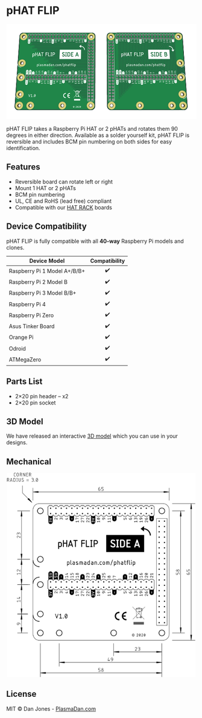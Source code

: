 # pHAT FLIP

<p align="center">
    <img alt="pHAT FLIP" src="/img/phat-flip.gif" width="600">
</p>

pHAT FLIP takes a Raspberry Pi HAT or 2 pHATs and rotates them 90 degrees in either direction. Available as a solder yourself kit, pHAT FLIP is reversible and includes BCM pin numbering on both sides for easy identification.

## Features
* Reversible board can rotate left or right
* Mount 1 HAT or 2 pHATs
* BCM pin numbering
* UL, CE and RoHS (lead free) compliant
* Compatible with our [HAT RACK](https://github.com/plasmadancom/HAT-RACK) boards

## Device Compatibility

pHAT FLIP is fully compatible with all **40-way** Raspberry Pi models and clones.

| Device Model | Compatibility |
| --- | :---: |
| Raspberry Pi 1 Model A+/B/B+ | &#x2714;&#xFE0F; |
| Raspberry Pi 2 Model B | &#x2714;&#xFE0F; |
| Raspberry Pi 3 Model B/B+ | &#x2714;&#xFE0F; |
| Raspberry Pi 4 | &#x2714;&#xFE0F; |
| Raspberry Pi Zero | &#x2714;&#xFE0F; |
| Asus Tinker Board | &#x2714;&#xFE0F; |
| Orange Pi | &#x2714;&#xFE0F; |
| Odroid | &#x2714;&#xFE0F; |
| ATMegaZero | &#x2714;&#xFE0F; |

## Parts List
* 2×20 pin header – x2
* 2×20 pin socket

## 3D Model

We have released an interactive [3D model](https://grabcad.com/library/phat-flip-1) which you can use in your designs.

## Mechanical

<p align="center">
    <a href="https://raw.githubusercontent.com/plasmadancom/pHAT-FLIP/master/img/phat-flip-v1.0-dimensions.svg">
        <img alt="Mechanical Drawing" src="/img/phat-flip-v1.0-dimensions.svg" width="500">
    </a>
</p>

## License

MIT © Dan Jones - [PlasmaDan.com](https://plasmadan.com)